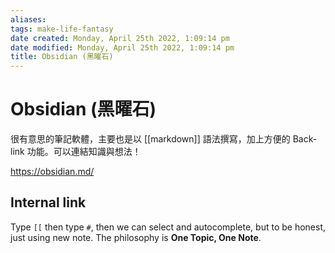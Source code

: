 ```yaml
---
aliases: 
tags: make-life-fantasy 
date created: Monday, April 25th 2022, 1:09:14 pm
date modified: Monday, April 25th 2022, 1:09:14 pm
title: Obsidian (黑曜石)
---
```


# Obsidian (黑曜石)

很有意思的筆記軟體，主要也是以 [[markdown]] 語法撰寫，加上方便的 Back-link 功能。可以連結知識與想法！

https://obsidian.md/

## Internal link

Type `[[` then type `#`, then we can select and autocomplete, but to be honest, just using new note. The philosophy is **One Topic, One Note**.